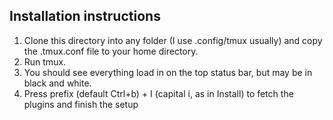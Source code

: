 

## Installation instructions
1. Clone this directory into any folder (I use .config/tmux usually) and copy the .tmux.conf file to your home directory.
2. Run tmux.
3. You should see everything load in on the top status bar, but may be in black and white.
4. Press prefix (default Ctrl+b) + I (capital i, as in Install) to fetch the plugins and finish the setup
